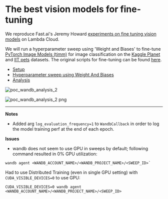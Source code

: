 # The best vision models for fine-tuning

We reproduce Fast.ai's Jeremy Howard [experiments on fine tuning vision models](https://www.kaggle.com/code/jhoward/the-best-vision-models-for-fine-tuning/notebook) on Lambda Cloud.
 
We will run a hyperparameter sweep using 'Weight and Biases' to fine-tune  [PyTorch Image Models (timm)](https://github.com/rwightman/pytorch-image-models) for image classification on the [Kaggle Planet](https://www.kaggle.com/c/planet-understanding-the-amazon-from-space/data) and [IIT pets](https://www.robots.ox.ac.uk/~vgg/data/pets/) datasets. The original scripts for fine-tuning can be found [here](https://github.com/tcapelle/fastai_timm). 

* [Setup](./docs/setup.md)
* [Hyperparameter sweep using Weight And Biases](./docs/sweep.md)
* [Analysis](./summary_fastai.ipynb)


![poc_wandb_analysis_2](https://user-images.githubusercontent.com/14501798/178616439-f68a1b07-6a06-4e79-9be3-62c731757981.png)


![poc_wandb_analysis_2 png](https://user-images.githubusercontent.com/14501798/178616472-aa7e7a5f-60a6-455b-89eb-26418e9befe3.png)


  
---

**Notes**

* Added arg `log_evaluation_frequency=1` to `WandbCallback` in order to log the model training perf at the end of each epoch.

**Issues**

* wandb does not seem to use GPU in sweeps by default; following command resulted in 0% GPU utilization:
```
wandb agent <WANDB_ACCOUNT_NAME>/<WANDB_PROJECT_NAME>/<SWEEP_ID>`
```

Had to use Distributed Training (even in single GPU setting) with `CUDA_VISIBLE_DEVICES=0` to use GPU:
```
CUDA_VISIBLE_DEVICES=0 wandb agent <WANDB_ACCOUNT_NAME>/<WANDB_PROJECT_NAME>/<SWEEP_ID>
```

